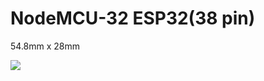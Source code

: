 # NodeMCU-32 ESP32(38 pin)

54.8mm x 28mm

<img src=https://github.com/stooged/ESP32-Server-900u/blob/main/3D_Printed_Cases/NodeMCU_32/NodeMCU_32.jpg>
